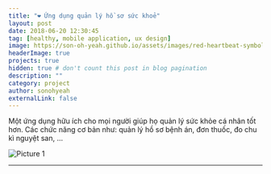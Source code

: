```yaml
---
title: "❤️ Ứng dụng quản lý hồ sơ sức khoẻ"
layout: post
date: 2018-06-20 12:30:45
tag: [healthy, mobile application, ux design]
image: https://son-oh-yeah.github.io/assets/images/red-heartbeat-symbol-graphic-illustration_53876-8061.jpg
headerImage: true
projects: true
hidden: true # don't count this post in blog pagination
description: ""
category: project
author: sonohyeah
externalLink: false
---
```


<p>Một ứng dụng hữu ích cho mọi người giúp họ quản lý sức khỏe cá nhân tốt hơn. Các chức năng cơ bản như: quản lý hồ sơ bệnh án, đơn thuốc, đo chu kì nguyệt san, ...</p>

![Picture 1](https://mir-s3-cdn-cf.behance.net/project_modules/fs/39376172499537.5be9c3b6d7ef7.png)

---



